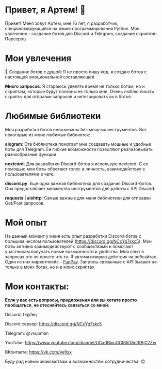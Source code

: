 # Привет, я Артем! 👋
Привет! Меня зовут Артем, мне 16 лет, я разработчик, специализирующийся на языке программирования Python. Мое увлечение - создание ботов для Discord и Telegram, создание скриптов-Парсеров.

# Мои увлечения
🤖 Создание ботов с душой: Я не просто пишу код, я создаю ботов с настоящей эмоциональной составляющей.

**Много запросов**: Я стараюсь уделять время не только ботам, но и скриптам, которые будут полезны не только мне. Очень люблю писать скрипты для отправки запросов и интегрировать их в ботов.

# Любимые библиотеки
Моя разработка ботов невозможна без мощных инструментов. Вот некоторые из моих любимых библиотек:

**aiogram**: Эта библиотека помогает мне создавать мощные и удобные боты для Telegram. Ее гибкие возможности позволяют реализовывать разнообразные функции.

**nextcord**: Для разработки Discord-ботов я использую nextcord. С ее помощью мои боты обретают голос и личность, взаимодействуя с пользователями в чате.

**discord.py**: Еще одна важная библиотека для создания Discord-ботов. Она предоставляет множество инструментов для работы с API Discord.

**requests | aiohttp**: Самые важные для меня библиотеки для отправки Get/Post запросов.

# Мой опыт
На данный момент у меня есть опыт разработки Discord-ботов с большим числом пользователей (https://discord.gg/NCxYg7skc5). Мои боты активно взаимодействуют с сообществами и помогают участникам получать новые возможности и удобства.
Мой опыт в запросах это не просто что то. Я автоматизирую действия на вебсайтах. Один из них маркетплейс - [FunPay](https://funpay.com).
Запросы связанные с API бывают не только в моих ботах, но и в моих скриптах.

# Мои контакты:
**Если у вас есть вопросы, предложения или вы хотите просто пообщаться, не стесняйтесь связаться со мной:**

Discord: fkjyfeq

Discord сервер: https://discord.gg/NCxYg7skc5

Telegram: @vsupman

YouTube: https://www.youtube.com/channel/UCx0BixuOCI65D8c3fBjC2Zw

ВКонтакте: https://vk.com/vefixx

Буду рад новым знакомствам и возможностям сотрудничества! 😊

